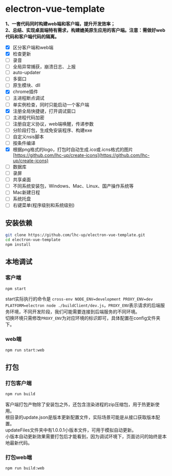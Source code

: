 # electron-vue-template

**1、一套代码同时构建web端和客户端，提升开发效率；**  
**2、总结、实现桌面端特有需求，构建媲美原生应用的客户端。注意：需做好web代码和客户端代码的隔离。**

- [x] 区分客户端和web端
- [x] 检查更新
- [ ] 录音
- [ ] 全局异常捕获，崩溃日志、上报
- [ ] auto-updater
- [ ] 多窗口
- [ ] 原生模块、dll
- [x] chrome插件
- [ ] 主进程断点调试
- [ ] 单实例检查，同时只能启动一个客户端
- [x] 注册全局快捷键，打开调试窗口
- [ ] 主进程代码加密
- [ ] 注册自定义协议，web端唤醒，传递参数
- [ ] 分阶段打包，生成免安装程序、构建exe
- [ ] 自定义nsis脚本
- [ ] 按条件编译
- [x] 根据png格式的logo，打包时自动生成.ico或.icns格式的图片[https://github.com/lhc-up/create-icons](https://github.com/lhc-up/create-icons)
- [ ] 数据库
- [ ] 录屏
- [ ] 共享桌面
- [ ] 不同系统安装包，Windows、Mac、Linux、国产操作系统等
- [ ] Mac新建日程
- [ ] 系统托盘
- [ ] 右键菜单(程序级别和系统级别)

## 安装依赖

```bash
git clone https://github.com/lhc-up/electron-vue-template.git
cd electron-vue-template
npm install
```

## 本地调试

### 客户端

```bash
npm start
```

start实际执行的命令是 `cross-env NODE_ENV=development PROXY_ENV=dev PLATFORM=electron node ./buildClient/dev.js`，`PROXY_ENV`表示请求的后端服务环境，不同开发阶段，我们可能需要连接到后端服务的不同环境。  
切换环境只需修改`PROXY_ENV`为对应环境的标识即可，具体配置在config文件夹下。

### web端

```bash
npm run start:web
```

## 打包

### 打包客户端

```bash
npm run build
```  

客户端打包产物除了安装包之外，还包含渲染进程的zip压缩包，用于热更新使用。  
根目录的update.json是版本更新配置文件，实际场景可能是从接口获取版本配置。  
updateFiles文件夹中有1.0.0.1小版本文件，可用于模拟自动更新。  
小版本自动更新效果需要打包后才能看到，因为调试环境下，页面访问的始终是本地最新代码。  

### 打包web端

```bash
npm run build:web
```
